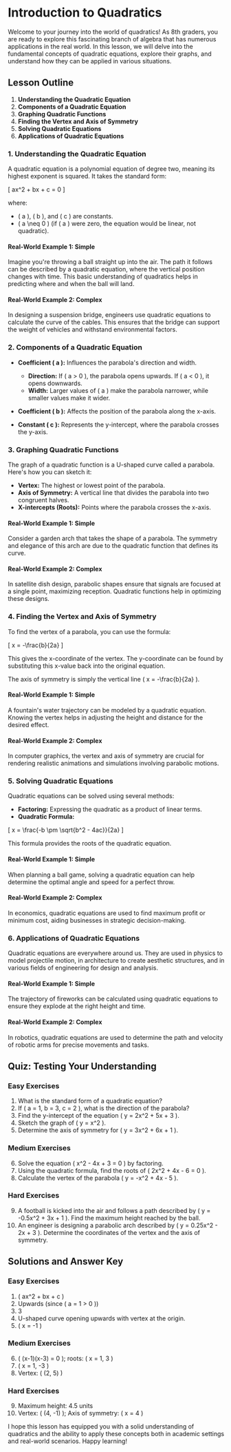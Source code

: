 # Introduction to Quadratics

Welcome to your journey into the world of quadratics! As 8th graders, you are ready to explore this fascinating branch of algebra that has numerous applications in the real world. In this lesson, we will delve into the fundamental concepts of quadratic equations, explore their graphs, and understand how they can be applied in various situations.

## Lesson Outline

1. **Understanding the Quadratic Equation**
2. **Components of a Quadratic Equation**
3. **Graphing Quadratic Functions**
4. **Finding the Vertex and Axis of Symmetry**
5. **Solving Quadratic Equations**
6. **Applications of Quadratic Equations**

### 1. Understanding the Quadratic Equation

A quadratic equation is a polynomial equation of degree two, meaning its highest exponent is squared. It takes the standard form:

\[ ax^2 + bx + c = 0 \]

where:
- \( a \), \( b \), and \( c \) are constants.
- \( a \neq 0 \) (if \( a \) were zero, the equation would be linear, not quadratic).

#### Real-World Example 1: Simple

Imagine you're throwing a ball straight up into the air. The path it follows can be described by a quadratic equation, where the vertical position changes with time. This basic understanding of quadratics helps in predicting where and when the ball will land.

#### Real-World Example 2: Complex

In designing a suspension bridge, engineers use quadratic equations to calculate the curve of the cables. This ensures that the bridge can support the weight of vehicles and withstand environmental factors.

### 2. Components of a Quadratic Equation

- **Coefficient \( a \):** Influences the parabola's direction and width.
  - **Direction:** If \( a > 0 \), the parabola opens upwards. If \( a < 0 \), it opens downwards.
  - **Width:** Larger values of \( a \) make the parabola narrower, while smaller values make it wider.

- **Coefficient \( b \):** Affects the position of the parabola along the x-axis.

- **Constant \( c \):** Represents the y-intercept, where the parabola crosses the y-axis.

### 3. Graphing Quadratic Functions

The graph of a quadratic function is a U-shaped curve called a parabola. Here's how you can sketch it:

- **Vertex:** The highest or lowest point of the parabola.
- **Axis of Symmetry:** A vertical line that divides the parabola into two congruent halves.
- **X-intercepts (Roots):** Points where the parabola crosses the x-axis.

#### Real-World Example 1: Simple

Consider a garden arch that takes the shape of a parabola. The symmetry and elegance of this arch are due to the quadratic function that defines its curve.

#### Real-World Example 2: Complex

In satellite dish design, parabolic shapes ensure that signals are focused at a single point, maximizing reception. Quadratic functions help in optimizing these designs.

### 4. Finding the Vertex and Axis of Symmetry

To find the vertex of a parabola, you can use the formula:

\[ x = -\frac{b}{2a} \]

This gives the x-coordinate of the vertex. The y-coordinate can be found by substituting this x-value back into the original equation.

The axis of symmetry is simply the vertical line \( x = -\frac{b}{2a} \).

#### Real-World Example 1: Simple

A fountain's water trajectory can be modeled by a quadratic equation. Knowing the vertex helps in adjusting the height and distance for the desired effect.

#### Real-World Example 2: Complex

In computer graphics, the vertex and axis of symmetry are crucial for rendering realistic animations and simulations involving parabolic motions.

### 5. Solving Quadratic Equations

Quadratic equations can be solved using several methods:

- **Factoring:** Expressing the quadratic as a product of linear terms.
- **Quadratic Formula:** 

\[ x = \frac{-b \pm \sqrt{b^2 - 4ac}}{2a} \]

This formula provides the roots of the quadratic equation.

#### Real-World Example 1: Simple

When planning a ball game, solving a quadratic equation can help determine the optimal angle and speed for a perfect throw.

#### Real-World Example 2: Complex

In economics, quadratic equations are used to find maximum profit or minimum cost, aiding businesses in strategic decision-making.

### 6. Applications of Quadratic Equations

Quadratic equations are everywhere around us. They are used in physics to model projectile motion, in architecture to create aesthetic structures, and in various fields of engineering for design and analysis.

#### Real-World Example 1: Simple

The trajectory of fireworks can be calculated using quadratic equations to ensure they explode at the right height and time.

#### Real-World Example 2: Complex

In robotics, quadratic equations are used to determine the path and velocity of robotic arms for precise movements and tasks.

## Quiz: Testing Your Understanding

### Easy Exercises

1. What is the standard form of a quadratic equation?
2. If \( a = 1, b = 3, c = 2 \), what is the direction of the parabola?
3. Find the y-intercept of the equation \( y = 2x^2 + 5x + 3 \).
4. Sketch the graph of \( y = x^2 \).
5. Determine the axis of symmetry for \( y = 3x^2 + 6x + 1 \).

### Medium Exercises

6. Solve the equation \( x^2 - 4x + 3 = 0 \) by factoring.
7. Using the quadratic formula, find the roots of \( 2x^2 + 4x - 6 = 0 \).
8. Calculate the vertex of the parabola \( y = -x^2 + 4x - 5 \).

### Hard Exercises

9. A football is kicked into the air and follows a path described by \( y = -0.5x^2 + 3x + 1 \). Find the maximum height reached by the ball.
10. An engineer is designing a parabolic arch described by \( y = 0.25x^2 - 2x + 3 \). Determine the coordinates of the vertex and the axis of symmetry.

## Solutions and Answer Key

### Easy Exercises

1. \( ax^2 + bx + c \)
2. Upwards (since \( a = 1 > 0 \))
3. 3
4. U-shaped curve opening upwards with vertex at the origin.
5. \( x = -1 \)

### Medium Exercises

6. \( (x-1)(x-3) = 0 \); roots: \( x = 1, 3 \)
7. \( x = 1, -3 \)
8. Vertex: \( (2, 5) \)

### Hard Exercises

9. Maximum height: 4.5 units
10. Vertex: \( (4, -1) \); Axis of symmetry: \( x = 4 \)

I hope this lesson has equipped you with a solid understanding of quadratics and the ability to apply these concepts both in academic settings and real-world scenarios. Happy learning!